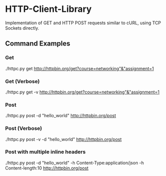 # HTTP-Client-Library
Implementation of GET and HTTP POST requests similar to cURL, using TCP Sockets directly. 

## Command Examples
### Get
./httpc.py get http://httpbin.org/get?course=networking"&"assignment=1
### Get (Verbose)
./httpc.py get -v http://httpbin.org/get?course=networking"&"assignment=1
### Post
./httpc.py post -d "hello_world" http://httpbin.org/post
### Post (Verbose)
./httpc.py post -v -d "hello_world" http://httpbin.org/post

### Post with multiple inline headers
./httpc.py post -d "hello_world" -h Content-Type:application/json -h Content-length:10  http://httpbin.org/post